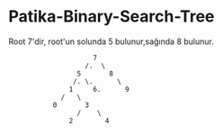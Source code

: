 # Patika-Binary-Search-Tree

Root 7'dir, root'un solunda 5 bulunur,sağında 8 bulunur. 

                         7
                       /.  \
                     5       8
                    /. \.      \
                   1     6.      9
                 /   \ 
               0       3
                     /    \
                   2        4
